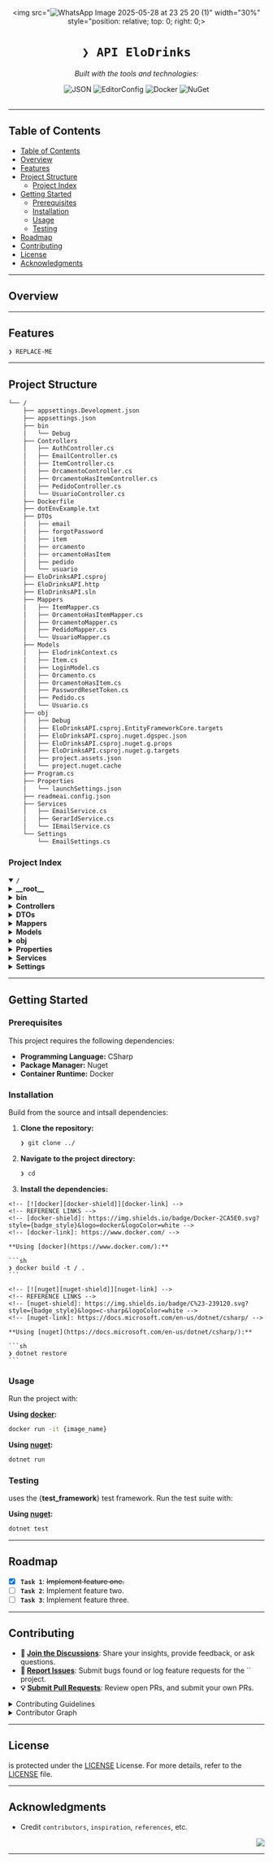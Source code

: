 <div id="top">

<!-- HEADER STYLE: CLASSIC -->
<div align="center">

<img src="![WhatsApp Image 2025-05-28 at 23 25 20 (1)](https://github.com/user-attachments/assets/5744f335-e044-4d47-aa36-40413dfcf2c5)" width="30%" style="position: relative; top: 0; right: 0;>

# <code>❯ API EloDrinks</code>

<em></em>

<!-- BADGES -->
<!-- local repository, no metadata badges. -->

<em>Built with the tools and technologies:</em>

<img src="https://img.shields.io/badge/JSON-000000.svg?style=default&logo=JSON&logoColor=white" alt="JSON">
<img src="https://img.shields.io/badge/EditorConfig-FEFEFE.svg?style=default&logo=EditorConfig&logoColor=black" alt="EditorConfig">
<img src="https://img.shields.io/badge/Docker-2496ED.svg?style=default&logo=Docker&logoColor=white" alt="Docker">
<img src="https://img.shields.io/badge/NuGet-004880.svg?style=default&logo=NuGet&logoColor=white" alt="NuGet">

</div>
<br>

---

## Table of Contents

- [Table of Contents](#table-of-contents)
- [Overview](#overview)
- [Features](#features)
- [Project Structure](#project-structure)
    - [Project Index](#project-index)
- [Getting Started](#getting-started)
    - [Prerequisites](#prerequisites)
    - [Installation](#installation)
    - [Usage](#usage)
    - [Testing](#testing)
- [Roadmap](#roadmap)
- [Contributing](#contributing)
- [License](#license)
- [Acknowledgments](#acknowledgments)

---

## Overview



---

## Features

<code>❯ REPLACE-ME</code>

---

## Project Structure

```sh
└── /
    ├── appsettings.Development.json
    ├── appsettings.json
    ├── bin
    │   └── Debug
    ├── Controllers
    │   ├── AuthController.cs
    │   ├── EmailController.cs
    │   ├── ItemController.cs
    │   ├── OrcamentoController.cs
    │   ├── OrcamentoHasItemController.cs
    │   ├── PedidoController.cs
    │   └── UsuarioController.cs
    ├── Dockerfile
    ├── dotEnvExample.txt
    ├── DTOs
    │   ├── email
    │   ├── forgotPassword
    │   ├── item
    │   ├── orcamento
    │   ├── orcamentoHasItem
    │   ├── pedido
    │   └── usuario
    ├── EloDrinksAPI.csproj
    ├── EloDrinksAPI.http
    ├── EloDrinksAPI.sln
    ├── Mappers
    │   ├── ItemMapper.cs
    │   ├── OrcamentoHasItemMapper.cs
    │   ├── OrcamentoMapper.cs
    │   ├── PedidoMapper.cs
    │   └── UsuarioMapper.cs
    ├── Models
    │   ├── ElodrinkContext.cs
    │   ├── Item.cs
    │   ├── LoginModel.cs
    │   ├── Orcamento.cs
    │   ├── OrcamentoHasItem.cs
    │   ├── PasswordResetToken.cs
    │   ├── Pedido.cs
    │   └── Usuario.cs
    ├── obj
    │   ├── Debug
    │   ├── EloDrinksAPI.csproj.EntityFrameworkCore.targets
    │   ├── EloDrinksAPI.csproj.nuget.dgspec.json
    │   ├── EloDrinksAPI.csproj.nuget.g.props
    │   ├── EloDrinksAPI.csproj.nuget.g.targets
    │   ├── project.assets.json
    │   └── project.nuget.cache
    ├── Program.cs
    ├── Properties
    │   └── launchSettings.json
    ├── readmeai.config.json
    ├── Services
    │   ├── EmailService.cs
    │   ├── GerarIdService.cs
    │   └── IEmailService.cs
    └── Settings
        └── EmailSettings.cs
```

### Project Index

<details open>
	<summary><b><code>/</code></b></summary>
	<!-- __root__ Submodule -->
	<details>
		<summary><b>__root__</b></summary>
		<blockquote>
			<div class='directory-path' style='padding: 8px 0; color: #666;'>
				<code><b>⦿ __root__</b></code>
			<table style='width: 100%; border-collapse: collapse;'>
			<thead>
				<tr style='background-color: #f8f9fa;'>
					<th style='width: 30%; text-align: left; padding: 8px;'>File Name</th>
					<th style='text-align: left; padding: 8px;'>Summary</th>
				</tr>
			</thead>
				<tr style='border-bottom: 1px solid #eee;'>
					<td style='padding: 8px;'><b><a href='/appsettings.Development.json'>appsettings.Development.json</a></b></td>
					<td style='padding: 8px;'>Code>❯ REPLACE-ME</code></td>
				</tr>
				<tr style='border-bottom: 1px solid #eee;'>
					<td style='padding: 8px;'><b><a href='/appsettings.json'>appsettings.json</a></b></td>
					<td style='padding: 8px;'>Code>❯ REPLACE-ME</code></td>
				</tr>
				<tr style='border-bottom: 1px solid #eee;'>
					<td style='padding: 8px;'><b><a href='/Dockerfile'>Dockerfile</a></b></td>
					<td style='padding: 8px;'>Code>❯ REPLACE-ME</code></td>
				</tr>
				<tr style='border-bottom: 1px solid #eee;'>
					<td style='padding: 8px;'><b><a href='/dotEnvExample.txt'>dotEnvExample.txt</a></b></td>
					<td style='padding: 8px;'>Code>❯ REPLACE-ME</code></td>
				</tr>
				<tr style='border-bottom: 1px solid #eee;'>
					<td style='padding: 8px;'><b><a href='/EloDrinksAPI.csproj'>EloDrinksAPI.csproj</a></b></td>
					<td style='padding: 8px;'>Code>❯ REPLACE-ME</code></td>
				</tr>
				<tr style='border-bottom: 1px solid #eee;'>
					<td style='padding: 8px;'><b><a href='/EloDrinksAPI.http'>EloDrinksAPI.http</a></b></td>
					<td style='padding: 8px;'>Code>❯ REPLACE-ME</code></td>
				</tr>
				<tr style='border-bottom: 1px solid #eee;'>
					<td style='padding: 8px;'><b><a href='/EloDrinksAPI.sln'>EloDrinksAPI.sln</a></b></td>
					<td style='padding: 8px;'>Code>❯ REPLACE-ME</code></td>
				</tr>
				<tr style='border-bottom: 1px solid #eee;'>
					<td style='padding: 8px;'><b><a href='/Program.cs'>Program.cs</a></b></td>
					<td style='padding: 8px;'>Code>❯ REPLACE-ME</code></td>
				</tr>
				<tr style='border-bottom: 1px solid #eee;'>
					<td style='padding: 8px;'><b><a href='/readmeai.config.json'>readmeai.config.json</a></b></td>
					<td style='padding: 8px;'>Code>❯ REPLACE-ME</code></td>
				</tr>
			</table>
		</blockquote>
	</details>
	<!-- bin Submodule -->
	<details>
		<summary><b>bin</b></summary>
		<blockquote>
			<div class='directory-path' style='padding: 8px 0; color: #666;'>
				<code><b>⦿ bin</b></code>
			<!-- Debug Submodule -->
			<details>
				<summary><b>Debug</b></summary>
				<blockquote>
					<div class='directory-path' style='padding: 8px 0; color: #666;'>
						<code><b>⦿ bin.Debug</b></code>
					<!-- net8.0 Submodule -->
					<details>
						<summary><b>net8.0</b></summary>
						<blockquote>
							<div class='directory-path' style='padding: 8px 0; color: #666;'>
								<code><b>⦿ bin.Debug.net8.0</b></code>
							<table style='width: 100%; border-collapse: collapse;'>
							<thead>
								<tr style='background-color: #f8f9fa;'>
									<th style='width: 30%; text-align: left; padding: 8px;'>File Name</th>
									<th style='text-align: left; padding: 8px;'>Summary</th>
								</tr>
							</thead>
								<tr style='border-bottom: 1px solid #eee;'>
									<td style='padding: 8px;'><b><a href='/bin/Debug/net8.0/appsettings.Development.json'>appsettings.Development.json</a></b></td>
									<td style='padding: 8px;'>Code>❯ REPLACE-ME</code></td>
								</tr>
								<tr style='border-bottom: 1px solid #eee;'>
									<td style='padding: 8px;'><b><a href='/bin/Debug/net8.0/appsettings.json'>appsettings.json</a></b></td>
									<td style='padding: 8px;'>Code>❯ REPLACE-ME</code></td>
								</tr>
								<tr style='border-bottom: 1px solid #eee;'>
									<td style='padding: 8px;'><b><a href='/bin/Debug/net8.0/EloDrinksAPI.deps.json'>EloDrinksAPI.deps.json</a></b></td>
									<td style='padding: 8px;'>Code>❯ REPLACE-ME</code></td>
								</tr>
								<tr style='border-bottom: 1px solid #eee;'>
									<td style='padding: 8px;'><b><a href='/bin/Debug/net8.0/EloDrinksAPI.pdb'>EloDrinksAPI.pdb</a></b></td>
									<td style='padding: 8px;'>Code>❯ REPLACE-ME</code></td>
								</tr>
								<tr style='border-bottom: 1px solid #eee;'>
									<td style='padding: 8px;'><b><a href='/bin/Debug/net8.0/EloDrinksAPI.runtimeconfig.json'>EloDrinksAPI.runtimeconfig.json</a></b></td>
									<td style='padding: 8px;'>Code>❯ REPLACE-ME</code></td>
								</tr>
								<tr style='border-bottom: 1px solid #eee;'>
									<td style='padding: 8px;'><b><a href='/bin/Debug/net8.0/EloDrinksAPI.staticwebassets.endpoints.json'>EloDrinksAPI.staticwebassets.endpoints.json</a></b></td>
									<td style='padding: 8px;'>Code>❯ REPLACE-ME</code></td>
								</tr>
							</table>
						</blockquote>
					</details>
				</blockquote>
			</details>
		</blockquote>
	</details>
	<!-- Controllers Submodule -->
	<details>
		<summary><b>Controllers</b></summary>
		<blockquote>
			<div class='directory-path' style='padding: 8px 0; color: #666;'>
				<code><b>⦿ Controllers</b></code>
			<table style='width: 100%; border-collapse: collapse;'>
			<thead>
				<tr style='background-color: #f8f9fa;'>
					<th style='width: 30%; text-align: left; padding: 8px;'>File Name</th>
					<th style='text-align: left; padding: 8px;'>Summary</th>
				</tr>
			</thead>
				<tr style='border-bottom: 1px solid #eee;'>
					<td style='padding: 8px;'><b><a href='/Controllers/AuthController.cs'>AuthController.cs</a></b></td>
					<td style='padding: 8px;'>Code>❯ REPLACE-ME</code></td>
				</tr>
				<tr style='border-bottom: 1px solid #eee;'>
					<td style='padding: 8px;'><b><a href='/Controllers/EmailController.cs'>EmailController.cs</a></b></td>
					<td style='padding: 8px;'>Code>❯ REPLACE-ME</code></td>
				</tr>
				<tr style='border-bottom: 1px solid #eee;'>
					<td style='padding: 8px;'><b><a href='/Controllers/ItemController.cs'>ItemController.cs</a></b></td>
					<td style='padding: 8px;'>Code>❯ REPLACE-ME</code></td>
				</tr>
				<tr style='border-bottom: 1px solid #eee;'>
					<td style='padding: 8px;'><b><a href='/Controllers/OrcamentoController.cs'>OrcamentoController.cs</a></b></td>
					<td style='padding: 8px;'>Code>❯ REPLACE-ME</code></td>
				</tr>
				<tr style='border-bottom: 1px solid #eee;'>
					<td style='padding: 8px;'><b><a href='/Controllers/OrcamentoHasItemController.cs'>OrcamentoHasItemController.cs</a></b></td>
					<td style='padding: 8px;'>Code>❯ REPLACE-ME</code></td>
				</tr>
				<tr style='border-bottom: 1px solid #eee;'>
					<td style='padding: 8px;'><b><a href='/Controllers/PedidoController.cs'>PedidoController.cs</a></b></td>
					<td style='padding: 8px;'>Code>❯ REPLACE-ME</code></td>
				</tr>
				<tr style='border-bottom: 1px solid #eee;'>
					<td style='padding: 8px;'><b><a href='/Controllers/UsuarioController.cs'>UsuarioController.cs</a></b></td>
					<td style='padding: 8px;'>Code>❯ REPLACE-ME</code></td>
				</tr>
			</table>
		</blockquote>
	</details>
	<!-- DTOs Submodule -->
	<details>
		<summary><b>DTOs</b></summary>
		<blockquote>
			<div class='directory-path' style='padding: 8px 0; color: #666;'>
				<code><b>⦿ DTOs</b></code>
			<!-- email Submodule -->
			<details>
				<summary><b>email</b></summary>
				<blockquote>
					<div class='directory-path' style='padding: 8px 0; color: #666;'>
						<code><b>⦿ DTOs.email</b></code>
					<table style='width: 100%; border-collapse: collapse;'>
					<thead>
						<tr style='background-color: #f8f9fa;'>
							<th style='width: 30%; text-align: left; padding: 8px;'>File Name</th>
							<th style='text-align: left; padding: 8px;'>Summary</th>
						</tr>
					</thead>
						<tr style='border-bottom: 1px solid #eee;'>
							<td style='padding: 8px;'><b><a href='/DTOs/email/EmailRequestDto.cs'>EmailRequestDto.cs</a></b></td>
							<td style='padding: 8px;'>Code>❯ REPLACE-ME</code></td>
						</tr>
					</table>
				</blockquote>
			</details>
			<!-- forgotPassword Submodule -->
			<details>
				<summary><b>forgotPassword</b></summary>
				<blockquote>
					<div class='directory-path' style='padding: 8px 0; color: #666;'>
						<code><b>⦿ DTOs.forgotPassword</b></code>
					<table style='width: 100%; border-collapse: collapse;'>
					<thead>
						<tr style='background-color: #f8f9fa;'>
							<th style='width: 30%; text-align: left; padding: 8px;'>File Name</th>
							<th style='text-align: left; padding: 8px;'>Summary</th>
						</tr>
					</thead>
						<tr style='border-bottom: 1px solid #eee;'>
							<td style='padding: 8px;'><b><a href='/DTOs/forgotPassword/ForgotPasswordDto.cs'>ForgotPasswordDto.cs</a></b></td>
							<td style='padding: 8px;'>Code>❯ REPLACE-ME</code></td>
						</tr>
						<tr style='border-bottom: 1px solid #eee;'>
							<td style='padding: 8px;'><b><a href='/DTOs/forgotPassword/ResetPasswordDto.cs'>ResetPasswordDto.cs</a></b></td>
							<td style='padding: 8px;'>Code>❯ REPLACE-ME</code></td>
						</tr>
					</table>
				</blockquote>
			</details>
			<!-- item Submodule -->
			<details>
				<summary><b>item</b></summary>
				<blockquote>
					<div class='directory-path' style='padding: 8px 0; color: #666;'>
						<code><b>⦿ DTOs.item</b></code>
					<table style='width: 100%; border-collapse: collapse;'>
					<thead>
						<tr style='background-color: #f8f9fa;'>
							<th style='width: 30%; text-align: left; padding: 8px;'>File Name</th>
							<th style='text-align: left; padding: 8px;'>Summary</th>
						</tr>
					</thead>
						<tr style='border-bottom: 1px solid #eee;'>
							<td style='padding: 8px;'><b><a href='/DTOs/item/CreateItemDto.cs'>CreateItemDto.cs</a></b></td>
							<td style='padding: 8px;'>Code>❯ REPLACE-ME</code></td>
						</tr>
						<tr style='border-bottom: 1px solid #eee;'>
							<td style='padding: 8px;'><b><a href='/DTOs/item/ItemResponseDto.cs'>ItemResponseDto.cs</a></b></td>
							<td style='padding: 8px;'>Code>❯ REPLACE-ME</code></td>
						</tr>
						<tr style='border-bottom: 1px solid #eee;'>
							<td style='padding: 8px;'><b><a href='/DTOs/item/UpdateItemDto.cs'>UpdateItemDto.cs</a></b></td>
							<td style='padding: 8px;'>Code>❯ REPLACE-ME</code></td>
						</tr>
					</table>
				</blockquote>
			</details>
			<!-- orcamento Submodule -->
			<details>
				<summary><b>orcamento</b></summary>
				<blockquote>
					<div class='directory-path' style='padding: 8px 0; color: #666;'>
						<code><b>⦿ DTOs.orcamento</b></code>
					<table style='width: 100%; border-collapse: collapse;'>
					<thead>
						<tr style='background-color: #f8f9fa;'>
							<th style='width: 30%; text-align: left; padding: 8px;'>File Name</th>
							<th style='text-align: left; padding: 8px;'>Summary</th>
						</tr>
					</thead>
						<tr style='border-bottom: 1px solid #eee;'>
							<td style='padding: 8px;'><b><a href='/DTOs/orcamento/CreateOrcamentoDto.cs'>CreateOrcamentoDto.cs</a></b></td>
							<td style='padding: 8px;'>Code>❯ REPLACE-ME</code></td>
						</tr>
						<tr style='border-bottom: 1px solid #eee;'>
							<td style='padding: 8px;'><b><a href='/DTOs/orcamento/OrcamentoFrontInputDto.cs'>OrcamentoFrontInputDto.cs</a></b></td>
							<td style='padding: 8px;'>Code>❯ REPLACE-ME</code></td>
						</tr>
						<tr style='border-bottom: 1px solid #eee;'>
							<td style='padding: 8px;'><b><a href='/DTOs/orcamento/OrcamentoResponseDto.cs'>OrcamentoResponseDto.cs</a></b></td>
							<td style='padding: 8px;'>Code>❯ REPLACE-ME</code></td>
						</tr>
						<tr style='border-bottom: 1px solid #eee;'>
							<td style='padding: 8px;'><b><a href='/DTOs/orcamento/UpdateOrcamentoDto.cs'>UpdateOrcamentoDto.cs</a></b></td>
							<td style='padding: 8px;'>Code>❯ REPLACE-ME</code></td>
						</tr>
					</table>
				</blockquote>
			</details>
			<!-- orcamentoHasItem Submodule -->
			<details>
				<summary><b>orcamentoHasItem</b></summary>
				<blockquote>
					<div class='directory-path' style='padding: 8px 0; color: #666;'>
						<code><b>⦿ DTOs.orcamentoHasItem</b></code>
					<table style='width: 100%; border-collapse: collapse;'>
					<thead>
						<tr style='background-color: #f8f9fa;'>
							<th style='width: 30%; text-align: left; padding: 8px;'>File Name</th>
							<th style='text-align: left; padding: 8px;'>Summary</th>
						</tr>
					</thead>
						<tr style='border-bottom: 1px solid #eee;'>
							<td style='padding: 8px;'><b><a href='/DTOs/orcamentoHasItem/CreateOrcamentoHasItemDto.cs'>CreateOrcamentoHasItemDto.cs</a></b></td>
							<td style='padding: 8px;'>Code>❯ REPLACE-ME</code></td>
						</tr>
						<tr style='border-bottom: 1px solid #eee;'>
							<td style='padding: 8px;'><b><a href='/DTOs/orcamentoHasItem/OrcamentoHasItemResponseDto.cs'>OrcamentoHasItemResponseDto.cs</a></b></td>
							<td style='padding: 8px;'>Code>❯ REPLACE-ME</code></td>
						</tr>
						<tr style='border-bottom: 1px solid #eee;'>
							<td style='padding: 8px;'><b><a href='/DTOs/orcamentoHasItem/UpdateOrcamentoHasItemDto.cs'>UpdateOrcamentoHasItemDto.cs</a></b></td>
							<td style='padding: 8px;'>Code>❯ REPLACE-ME</code></td>
						</tr>
					</table>
				</blockquote>
			</details>
			<!-- pedido Submodule -->
			<details>
				<summary><b>pedido</b></summary>
				<blockquote>
					<div class='directory-path' style='padding: 8px 0; color: #666;'>
						<code><b>⦿ DTOs.pedido</b></code>
					<table style='width: 100%; border-collapse: collapse;'>
					<thead>
						<tr style='background-color: #f8f9fa;'>
							<th style='width: 30%; text-align: left; padding: 8px;'>File Name</th>
							<th style='text-align: left; padding: 8px;'>Summary</th>
						</tr>
					</thead>
						<tr style='border-bottom: 1px solid #eee;'>
							<td style='padding: 8px;'><b><a href='/DTOs/pedido/CreatePedidoDto.cs'>CreatePedidoDto.cs</a></b></td>
							<td style='padding: 8px;'>Code>❯ REPLACE-ME</code></td>
						</tr>
						<tr style='border-bottom: 1px solid #eee;'>
							<td style='padding: 8px;'><b><a href='/DTOs/pedido/PedidoResponseDto.cs'>PedidoResponseDto.cs</a></b></td>
							<td style='padding: 8px;'>Code>❯ REPLACE-ME</code></td>
						</tr>
						<tr style='border-bottom: 1px solid #eee;'>
							<td style='padding: 8px;'><b><a href='/DTOs/pedido/UpdatePedidoDto.cs'>UpdatePedidoDto.cs</a></b></td>
							<td style='padding: 8px;'>Code>❯ REPLACE-ME</code></td>
						</tr>
					</table>
				</blockquote>
			</details>
			<!-- usuario Submodule -->
			<details>
				<summary><b>usuario</b></summary>
				<blockquote>
					<div class='directory-path' style='padding: 8px 0; color: #666;'>
						<code><b>⦿ DTOs.usuario</b></code>
					<table style='width: 100%; border-collapse: collapse;'>
					<thead>
						<tr style='background-color: #f8f9fa;'>
							<th style='width: 30%; text-align: left; padding: 8px;'>File Name</th>
							<th style='text-align: left; padding: 8px;'>Summary</th>
						</tr>
					</thead>
						<tr style='border-bottom: 1px solid #eee;'>
							<td style='padding: 8px;'><b><a href='/DTOs/usuario/CreateUsuarioDto.cs'>CreateUsuarioDto.cs</a></b></td>
							<td style='padding: 8px;'>Code>❯ REPLACE-ME</code></td>
						</tr>
						<tr style='border-bottom: 1px solid #eee;'>
							<td style='padding: 8px;'><b><a href='/DTOs/usuario/UpdateUsuarioDto.cs'>UpdateUsuarioDto.cs</a></b></td>
							<td style='padding: 8px;'>Code>❯ REPLACE-ME</code></td>
						</tr>
						<tr style='border-bottom: 1px solid #eee;'>
							<td style='padding: 8px;'><b><a href='/DTOs/usuario/UsuarioResponseDto.cs'>UsuarioResponseDto.cs</a></b></td>
							<td style='padding: 8px;'>Code>❯ REPLACE-ME</code></td>
						</tr>
					</table>
				</blockquote>
			</details>
		</blockquote>
	</details>
	<!-- Mappers Submodule -->
	<details>
		<summary><b>Mappers</b></summary>
		<blockquote>
			<div class='directory-path' style='padding: 8px 0; color: #666;'>
				<code><b>⦿ Mappers</b></code>
			<table style='width: 100%; border-collapse: collapse;'>
			<thead>
				<tr style='background-color: #f8f9fa;'>
					<th style='width: 30%; text-align: left; padding: 8px;'>File Name</th>
					<th style='text-align: left; padding: 8px;'>Summary</th>
				</tr>
			</thead>
				<tr style='border-bottom: 1px solid #eee;'>
					<td style='padding: 8px;'><b><a href='/Mappers/ItemMapper.cs'>ItemMapper.cs</a></b></td>
					<td style='padding: 8px;'>Code>❯ REPLACE-ME</code></td>
				</tr>
				<tr style='border-bottom: 1px solid #eee;'>
					<td style='padding: 8px;'><b><a href='/Mappers/OrcamentoHasItemMapper.cs'>OrcamentoHasItemMapper.cs</a></b></td>
					<td style='padding: 8px;'>Code>❯ REPLACE-ME</code></td>
				</tr>
				<tr style='border-bottom: 1px solid #eee;'>
					<td style='padding: 8px;'><b><a href='/Mappers/OrcamentoMapper.cs'>OrcamentoMapper.cs</a></b></td>
					<td style='padding: 8px;'>Code>❯ REPLACE-ME</code></td>
				</tr>
				<tr style='border-bottom: 1px solid #eee;'>
					<td style='padding: 8px;'><b><a href='/Mappers/PedidoMapper.cs'>PedidoMapper.cs</a></b></td>
					<td style='padding: 8px;'>Code>❯ REPLACE-ME</code></td>
				</tr>
				<tr style='border-bottom: 1px solid #eee;'>
					<td style='padding: 8px;'><b><a href='/Mappers/UsuarioMapper.cs'>UsuarioMapper.cs</a></b></td>
					<td style='padding: 8px;'>Code>❯ REPLACE-ME</code></td>
				</tr>
			</table>
		</blockquote>
	</details>
	<!-- Models Submodule -->
	<details>
		<summary><b>Models</b></summary>
		<blockquote>
			<div class='directory-path' style='padding: 8px 0; color: #666;'>
				<code><b>⦿ Models</b></code>
			<table style='width: 100%; border-collapse: collapse;'>
			<thead>
				<tr style='background-color: #f8f9fa;'>
					<th style='width: 30%; text-align: left; padding: 8px;'>File Name</th>
					<th style='text-align: left; padding: 8px;'>Summary</th>
				</tr>
			</thead>
				<tr style='border-bottom: 1px solid #eee;'>
					<td style='padding: 8px;'><b><a href='/Models/ElodrinkContext.cs'>ElodrinkContext.cs</a></b></td>
					<td style='padding: 8px;'>Code>❯ REPLACE-ME</code></td>
				</tr>
				<tr style='border-bottom: 1px solid #eee;'>
					<td style='padding: 8px;'><b><a href='/Models/Item.cs'>Item.cs</a></b></td>
					<td style='padding: 8px;'>Code>❯ REPLACE-ME</code></td>
				</tr>
				<tr style='border-bottom: 1px solid #eee;'>
					<td style='padding: 8px;'><b><a href='/Models/LoginModel.cs'>LoginModel.cs</a></b></td>
					<td style='padding: 8px;'>Code>❯ REPLACE-ME</code></td>
				</tr>
				<tr style='border-bottom: 1px solid #eee;'>
					<td style='padding: 8px;'><b><a href='/Models/Orcamento.cs'>Orcamento.cs</a></b></td>
					<td style='padding: 8px;'>Code>❯ REPLACE-ME</code></td>
				</tr>
				<tr style='border-bottom: 1px solid #eee;'>
					<td style='padding: 8px;'><b><a href='/Models/OrcamentoHasItem.cs'>OrcamentoHasItem.cs</a></b></td>
					<td style='padding: 8px;'>Code>❯ REPLACE-ME</code></td>
				</tr>
				<tr style='border-bottom: 1px solid #eee;'>
					<td style='padding: 8px;'><b><a href='/Models/PasswordResetToken.cs'>PasswordResetToken.cs</a></b></td>
					<td style='padding: 8px;'>Code>❯ REPLACE-ME</code></td>
				</tr>
				<tr style='border-bottom: 1px solid #eee;'>
					<td style='padding: 8px;'><b><a href='/Models/Pedido.cs'>Pedido.cs</a></b></td>
					<td style='padding: 8px;'>Code>❯ REPLACE-ME</code></td>
				</tr>
				<tr style='border-bottom: 1px solid #eee;'>
					<td style='padding: 8px;'><b><a href='/Models/Usuario.cs'>Usuario.cs</a></b></td>
					<td style='padding: 8px;'>Code>❯ REPLACE-ME</code></td>
				</tr>
			</table>
		</blockquote>
	</details>
	<!-- obj Submodule -->
	<details>
		<summary><b>obj</b></summary>
		<blockquote>
			<div class='directory-path' style='padding: 8px 0; color: #666;'>
				<code><b>⦿ obj</b></code>
			<table style='width: 100%; border-collapse: collapse;'>
			<thead>
				<tr style='background-color: #f8f9fa;'>
					<th style='width: 30%; text-align: left; padding: 8px;'>File Name</th>
					<th style='text-align: left; padding: 8px;'>Summary</th>
				</tr>
			</thead>
				<tr style='border-bottom: 1px solid #eee;'>
					<td style='padding: 8px;'><b><a href='/obj/EloDrinksAPI.csproj.EntityFrameworkCore.targets'>EloDrinksAPI.csproj.EntityFrameworkCore.targets</a></b></td>
					<td style='padding: 8px;'>Code>❯ REPLACE-ME</code></td>
				</tr>
				<tr style='border-bottom: 1px solid #eee;'>
					<td style='padding: 8px;'><b><a href='/obj/EloDrinksAPI.csproj.nuget.dgspec.json'>EloDrinksAPI.csproj.nuget.dgspec.json</a></b></td>
					<td style='padding: 8px;'>Code>❯ REPLACE-ME</code></td>
				</tr>
				<tr style='border-bottom: 1px solid #eee;'>
					<td style='padding: 8px;'><b><a href='/obj/EloDrinksAPI.csproj.nuget.g.props'>EloDrinksAPI.csproj.nuget.g.props</a></b></td>
					<td style='padding: 8px;'>Code>❯ REPLACE-ME</code></td>
				</tr>
				<tr style='border-bottom: 1px solid #eee;'>
					<td style='padding: 8px;'><b><a href='/obj/EloDrinksAPI.csproj.nuget.g.targets'>EloDrinksAPI.csproj.nuget.g.targets</a></b></td>
					<td style='padding: 8px;'>Code>❯ REPLACE-ME</code></td>
				</tr>
				<tr style='border-bottom: 1px solid #eee;'>
					<td style='padding: 8px;'><b><a href='/obj/project.assets.json'>project.assets.json</a></b></td>
					<td style='padding: 8px;'>Code>❯ REPLACE-ME</code></td>
				</tr>
			</table>
			<!-- Debug Submodule -->
			<details>
				<summary><b>Debug</b></summary>
				<blockquote>
					<div class='directory-path' style='padding: 8px 0; color: #666;'>
						<code><b>⦿ obj.Debug</b></code>
					<!-- net8.0 Submodule -->
					<details>
						<summary><b>net8.0</b></summary>
						<blockquote>
							<div class='directory-path' style='padding: 8px 0; color: #666;'>
								<code><b>⦿ obj.Debug.net8.0</b></code>
							<table style='width: 100%; border-collapse: collapse;'>
							<thead>
								<tr style='background-color: #f8f9fa;'>
									<th style='width: 30%; text-align: left; padding: 8px;'>File Name</th>
									<th style='text-align: left; padding: 8px;'>Summary</th>
								</tr>
							</thead>
								<tr style='border-bottom: 1px solid #eee;'>
									<td style='padding: 8px;'><b><a href='/obj/Debug/net8.0/.NETCoreApp,Version=v8.0.AssemblyAttributes.cs'>.NETCoreApp,Version=v8.0.AssemblyAttributes.cs</a></b></td>
									<td style='padding: 8px;'>Code>❯ REPLACE-ME</code></td>
								</tr>
								<tr style='border-bottom: 1px solid #eee;'>
									<td style='padding: 8px;'><b><a href='/obj/Debug/net8.0/EloDrink.9DF86672.Up2Date'>EloDrink.9DF86672.Up2Date</a></b></td>
									<td style='padding: 8px;'>Code>❯ REPLACE-ME</code></td>
								</tr>
								<tr style='border-bottom: 1px solid #eee;'>
									<td style='padding: 8px;'><b><a href='/obj/Debug/net8.0/EloDrinksAPI.AssemblyInfo.cs'>EloDrinksAPI.AssemblyInfo.cs</a></b></td>
									<td style='padding: 8px;'>Code>❯ REPLACE-ME</code></td>
								</tr>
								<tr style='border-bottom: 1px solid #eee;'>
									<td style='padding: 8px;'><b><a href='/obj/Debug/net8.0/EloDrinksAPI.csproj.FileListAbsolute.txt'>EloDrinksAPI.csproj.FileListAbsolute.txt</a></b></td>
									<td style='padding: 8px;'>Code>❯ REPLACE-ME</code></td>
								</tr>
								<tr style='border-bottom: 1px solid #eee;'>
									<td style='padding: 8px;'><b><a href='/obj/Debug/net8.0/EloDrinksAPI.GeneratedMSBuildEditorConfig.editorconfig'>EloDrinksAPI.GeneratedMSBuildEditorConfig.editorconfig</a></b></td>
									<td style='padding: 8px;'>Code>❯ REPLACE-ME</code></td>
								</tr>
								<tr style='border-bottom: 1px solid #eee;'>
									<td style='padding: 8px;'><b><a href='/obj/Debug/net8.0/EloDrinksAPI.GlobalUsings.g.cs'>EloDrinksAPI.GlobalUsings.g.cs</a></b></td>
									<td style='padding: 8px;'>Code>❯ REPLACE-ME</code></td>
								</tr>
								<tr style='border-bottom: 1px solid #eee;'>
									<td style='padding: 8px;'><b><a href='/obj/Debug/net8.0/EloDrinksAPI.MvcApplicationPartsAssemblyInfo.cs'>EloDrinksAPI.MvcApplicationPartsAssemblyInfo.cs</a></b></td>
									<td style='padding: 8px;'>Code>❯ REPLACE-ME</code></td>
								</tr>
								<tr style='border-bottom: 1px solid #eee;'>
									<td style='padding: 8px;'><b><a href='/obj/Debug/net8.0/EloDrinksAPI.pdb'>EloDrinksAPI.pdb</a></b></td>
									<td style='padding: 8px;'>Code>❯ REPLACE-ME</code></td>
								</tr>
								<tr style='border-bottom: 1px solid #eee;'>
									<td style='padding: 8px;'><b><a href='/obj/Debug/net8.0/EloDrinksAPI.sourcelink.json'>EloDrinksAPI.sourcelink.json</a></b></td>
									<td style='padding: 8px;'>Code>❯ REPLACE-ME</code></td>
								</tr>
								<tr style='border-bottom: 1px solid #eee;'>
									<td style='padding: 8px;'><b><a href='/obj/Debug/net8.0/staticwebassets.build.endpoints.json'>staticwebassets.build.endpoints.json</a></b></td>
									<td style='padding: 8px;'>Code>❯ REPLACE-ME</code></td>
								</tr>
								<tr style='border-bottom: 1px solid #eee;'>
									<td style='padding: 8px;'><b><a href='/obj/Debug/net8.0/staticwebassets.build.json'>staticwebassets.build.json</a></b></td>
									<td style='padding: 8px;'>Code>❯ REPLACE-ME</code></td>
								</tr>
							</table>
							<!-- staticwebassets Submodule -->
							<details>
								<summary><b>staticwebassets</b></summary>
								<blockquote>
									<div class='directory-path' style='padding: 8px 0; color: #666;'>
										<code><b>⦿ obj.Debug.net8.0.staticwebassets</b></code>
									<table style='width: 100%; border-collapse: collapse;'>
									<thead>
										<tr style='background-color: #f8f9fa;'>
											<th style='width: 30%; text-align: left; padding: 8px;'>File Name</th>
											<th style='text-align: left; padding: 8px;'>Summary</th>
										</tr>
									</thead>
										<tr style='border-bottom: 1px solid #eee;'>
											<td style='padding: 8px;'><b><a href='/obj/Debug/net8.0/staticwebassets/msbuild.build.EloDrinksAPI.props'>msbuild.build.EloDrinksAPI.props</a></b></td>
											<td style='padding: 8px;'>Code>❯ REPLACE-ME</code></td>
										</tr>
										<tr style='border-bottom: 1px solid #eee;'>
											<td style='padding: 8px;'><b><a href='/obj/Debug/net8.0/staticwebassets/msbuild.buildMultiTargeting.EloDrinksAPI.props'>msbuild.buildMultiTargeting.EloDrinksAPI.props</a></b></td>
											<td style='padding: 8px;'>Code>❯ REPLACE-ME</code></td>
										</tr>
										<tr style='border-bottom: 1px solid #eee;'>
											<td style='padding: 8px;'><b><a href='/obj/Debug/net8.0/staticwebassets/msbuild.buildTransitive.EloDrinksAPI.props'>msbuild.buildTransitive.EloDrinksAPI.props</a></b></td>
											<td style='padding: 8px;'>Code>❯ REPLACE-ME</code></td>
										</tr>
									</table>
								</blockquote>
							</details>
						</blockquote>
					</details>
				</blockquote>
			</details>
		</blockquote>
	</details>
	<!-- Properties Submodule -->
	<details>
		<summary><b>Properties</b></summary>
		<blockquote>
			<div class='directory-path' style='padding: 8px 0; color: #666;'>
				<code><b>⦿ Properties</b></code>
			<table style='width: 100%; border-collapse: collapse;'>
			<thead>
				<tr style='background-color: #f8f9fa;'>
					<th style='width: 30%; text-align: left; padding: 8px;'>File Name</th>
					<th style='text-align: left; padding: 8px;'>Summary</th>
				</tr>
			</thead>
				<tr style='border-bottom: 1px solid #eee;'>
					<td style='padding: 8px;'><b><a href='/Properties/launchSettings.json'>launchSettings.json</a></b></td>
					<td style='padding: 8px;'>Code>❯ REPLACE-ME</code></td>
				</tr>
			</table>
		</blockquote>
	</details>
	<!-- Services Submodule -->
	<details>
		<summary><b>Services</b></summary>
		<blockquote>
			<div class='directory-path' style='padding: 8px 0; color: #666;'>
				<code><b>⦿ Services</b></code>
			<table style='width: 100%; border-collapse: collapse;'>
			<thead>
				<tr style='background-color: #f8f9fa;'>
					<th style='width: 30%; text-align: left; padding: 8px;'>File Name</th>
					<th style='text-align: left; padding: 8px;'>Summary</th>
				</tr>
			</thead>
				<tr style='border-bottom: 1px solid #eee;'>
					<td style='padding: 8px;'><b><a href='/Services/EmailService.cs'>EmailService.cs</a></b></td>
					<td style='padding: 8px;'>Code>❯ REPLACE-ME</code></td>
				</tr>
				<tr style='border-bottom: 1px solid #eee;'>
					<td style='padding: 8px;'><b><a href='/Services/GerarIdService.cs'>GerarIdService.cs</a></b></td>
					<td style='padding: 8px;'>Code>❯ REPLACE-ME</code></td>
				</tr>
				<tr style='border-bottom: 1px solid #eee;'>
					<td style='padding: 8px;'><b><a href='/Services/IEmailService.cs'>IEmailService.cs</a></b></td>
					<td style='padding: 8px;'>Code>❯ REPLACE-ME</code></td>
				</tr>
			</table>
		</blockquote>
	</details>
	<!-- Settings Submodule -->
	<details>
		<summary><b>Settings</b></summary>
		<blockquote>
			<div class='directory-path' style='padding: 8px 0; color: #666;'>
				<code><b>⦿ Settings</b></code>
			<table style='width: 100%; border-collapse: collapse;'>
			<thead>
				<tr style='background-color: #f8f9fa;'>
					<th style='width: 30%; text-align: left; padding: 8px;'>File Name</th>
					<th style='text-align: left; padding: 8px;'>Summary</th>
				</tr>
			</thead>
				<tr style='border-bottom: 1px solid #eee;'>
					<td style='padding: 8px;'><b><a href='/Settings/EmailSettings.cs'>EmailSettings.cs</a></b></td>
					<td style='padding: 8px;'>Code>❯ REPLACE-ME</code></td>
				</tr>
			</table>
		</blockquote>
	</details>
</details>

---

## Getting Started

### Prerequisites

This project requires the following dependencies:

- **Programming Language:** CSharp
- **Package Manager:** Nuget
- **Container Runtime:** Docker

### Installation

Build  from the source and intsall dependencies:

1. **Clone the repository:**

    ```sh
    ❯ git clone ../
    ```

2. **Navigate to the project directory:**

    ```sh
    ❯ cd 
    ```

3. **Install the dependencies:**

<!-- SHIELDS BADGE CURRENTLY DISABLED -->
	<!-- [![docker][docker-shield]][docker-link] -->
	<!-- REFERENCE LINKS -->
	<!-- [docker-shield]: https://img.shields.io/badge/Docker-2CA5E0.svg?style={badge_style}&logo=docker&logoColor=white -->
	<!-- [docker-link]: https://www.docker.com/ -->

	**Using [docker](https://www.docker.com/):**

	```sh
	❯ docker build -t / .
	```
<!-- SHIELDS BADGE CURRENTLY DISABLED -->
	<!-- [![nuget][nuget-shield]][nuget-link] -->
	<!-- REFERENCE LINKS -->
	<!-- [nuget-shield]: https://img.shields.io/badge/C%23-239120.svg?style={badge_style}&logo=c-sharp&logoColor=white -->
	<!-- [nuget-link]: https://docs.microsoft.com/en-us/dotnet/csharp/ -->

	**Using [nuget](https://docs.microsoft.com/en-us/dotnet/csharp/):**

	```sh
	❯ dotnet restore
	```

### Usage

Run the project with:

**Using [docker](https://www.docker.com/):**
```sh
docker run -it {image_name}
```
**Using [nuget](https://docs.microsoft.com/en-us/dotnet/csharp/):**
```sh
dotnet run
```

### Testing

 uses the {__test_framework__} test framework. Run the test suite with:

**Using [nuget](https://docs.microsoft.com/en-us/dotnet/csharp/):**
```sh
dotnet test
```

---

## Roadmap

- [X] **`Task 1`**: <strike>Implement feature one.</strike>
- [ ] **`Task 2`**: Implement feature two.
- [ ] **`Task 3`**: Implement feature three.

---

## Contributing

- **💬 [Join the Discussions](https://LOCAL///discussions)**: Share your insights, provide feedback, or ask questions.
- **🐛 [Report Issues](https://LOCAL///issues)**: Submit bugs found or log feature requests for the `` project.
- **💡 [Submit Pull Requests](https://LOCAL///blob/main/CONTRIBUTING.md)**: Review open PRs, and submit your own PRs.

<details closed>
<summary>Contributing Guidelines</summary>

1. **Fork the Repository**: Start by forking the project repository to your LOCAL account.
2. **Clone Locally**: Clone the forked repository to your local machine using a git client.
   ```sh
   git clone .
   ```
3. **Create a New Branch**: Always work on a new branch, giving it a descriptive name.
   ```sh
   git checkout -b new-feature-x
   ```
4. **Make Your Changes**: Develop and test your changes locally.
5. **Commit Your Changes**: Commit with a clear message describing your updates.
   ```sh
   git commit -m 'Implemented new feature x.'
   ```
6. **Push to LOCAL**: Push the changes to your forked repository.
   ```sh
   git push origin new-feature-x
   ```
7. **Submit a Pull Request**: Create a PR against the original project repository. Clearly describe the changes and their motivations.
8. **Review**: Once your PR is reviewed and approved, it will be merged into the main branch. Congratulations on your contribution!
</details>

<details closed>
<summary>Contributor Graph</summary>
<br>
<p align="left">
   <a href="https://LOCAL{///}graphs/contributors">
      <img src="https://contrib.rocks/image?repo=/">
   </a>
</p>
</details>

---

## License

 is protected under the [LICENSE](https://choosealicense.com/licenses) License. For more details, refer to the [LICENSE](https://choosealicense.com/licenses/) file.

---

## Acknowledgments

- Credit `contributors`, `inspiration`, `references`, etc.

<div align="right">

[![][back-to-top]](#top)

</div>


[back-to-top]: https://img.shields.io/badge/-BACK_TO_TOP-151515?style=flat-square


---
